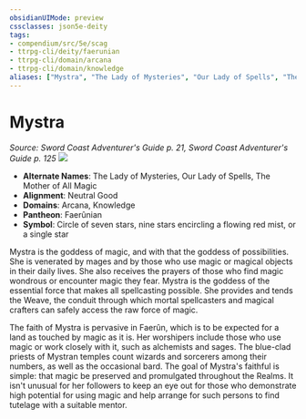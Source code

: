 ```yaml
---
obsidianUIMode: preview
cssclasses: json5e-deity
tags:
- compendium/src/5e/scag
- ttrpg-cli/deity/faerunian
- ttrpg-cli/domain/arcana
- ttrpg-cli/domain/knowledge
aliases: ["Mystra", "The Lady of Mysteries", "Our Lady of Spells", "The Mother of All Magic"]
---
```

# Mystra
*Source: Sword Coast Adventurer's Guide p. 21, Sword Coast Adventurer's Guide p. 125* 
![](/3-Mechanics/CLI/deities/img/scag-symbol-of-mystra.webp#symbol)

- **Alternate Names**: The Lady of Mysteries, Our Lady of Spells, The Mother of All Magic
- **Alignment**: Neutral Good
- **Domains**: Arcana, Knowledge
- **Pantheon**: Faerûnian
- **Symbol**: Circle of seven stars, nine stars encircling a flowing red mist, or a single star

Mystra is the goddess of magic, and with that the goddess of possibilities. She is venerated by mages and by those who use magic or magical objects in their daily lives. She also receives the prayers of those who find magic wondrous or encounter magic they fear. Mystra is the goddess of the essential force that makes all spellcasting possible. She provides and tends the Weave, the conduit through which mortal spellcasters and magical crafters can safely access the raw force of magic.

The faith of Mystra is pervasive in Faerûn, which is to be expected for a land as touched by magic as it is. Her worshipers include those who use magic or work closely with it, such as alchemists and sages. The blue-clad priests of Mystran temples count wizards and sorcerers among their numbers, as well as the occasional bard. The goal of Mystra's faithful is simple: that magic be preserved and promulgated throughout the Realms. It isn't unusual for her followers to keep an eye out for those who demonstrate high potential for using magic and help arrange for such persons to find tutelage with a suitable mentor.